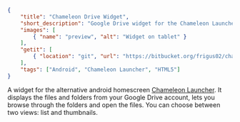 ```json
{
    "title": "Chameleon Drive Widget",
    "short_description": "Google Drive widget for the Chameleon Launcher (Android).",
    "images": [
        { "name": "preview", "alt": "Widget on tablet" }
    ],
    "getit": [
        { "location": "git", "url": "https://bitbucket.org/frigus02/chameleon-drive-widget/" }
    ],
    "tags": ["Android", "Chameleon Launcher", "HTML5"]
}
```

A widget for the alternative android homescreen [Chameleon Launcher](https://play.google.com/store/apps/details?id=com.chameleonlauncher).
It displays the files and folders from your Google Drive account, lets you browse through the
folders and open the files. You can choose between two views: list and thumbnails.
